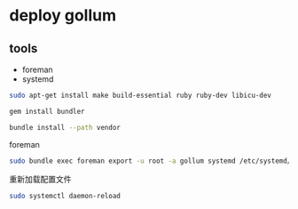 # deploy gollum	 

## tools

* foreman
* systemd 


```bash
sudo apt-get install make build-essential ruby ruby-dev libicu-dev
```

```bash
gem install bundler
```

```bash
bundle install --path vendor
```

foreman 

```bash
sudo bundle exec foreman export -u root -a gollum systemd /etc/systemd/system
```
 重新加载配置文件
```bash
sudo systemctl daemon-reload
```

